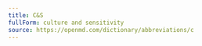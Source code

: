 ```yaml
---
title: C&S
fullForm: culture and sensitivity
source: https://openmd.com/dictionary/abbreviations/c
---
```

